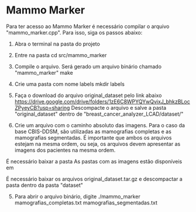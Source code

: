# Mammo Marker

Para ter acesso ao Mammo Marker é necessário compilar o arquivo "mammo_marker.cpp". 
 Para isso, siga os passos abaixo:
 1. Abra o terminal na pasta do projeto
 2. Entre na pasta
 	cd src/mammo_marker
 3. Compile o arquivo. Será gerado um arquivo binário chamado "mammo_marker"
 	make
 4. Crie uma pasta com nome labels 
 	mkdir labels
 
 5. Faça o download do arquivo original_dataset pelo link abaixo
 	https://drive.google.com/drive/folders/1zE6C8WPYQYwQvixJ_bhkzBLocZPyeyCB?usp=sharing
 	Descompacte o arquivo e salve a pasta "original_dataset" dentro de "breast_cancer_analyzer_LCAD/dataset/"

 6. Crie um arquivo com o caminho absoluto das imagens. Para o caso da base CBIS-DDSM, são utilizadas as mamografias completas e as mamografias segmentadas. É importante que ambos os arquivos estejam na mesma ordem, ou seja, os arquivos devem apresentar as imagens dos pacientes na mesma ordem.

 É necessário baixar a pasta 
 As pastas com as imagens estão disponíveis em 
 
 É necessário baixar os arquivos original_dataset.tar.gz e descompactar a pasta dentro da pasta "dataset"
 
 5. Para abrir o arquivo binário, digite
 	./mammo_marker mamografias_completas.txt mamografias_segmentadas.txt

